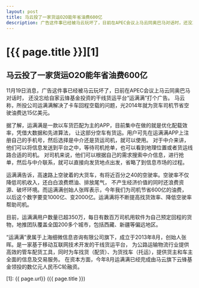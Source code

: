 ```yaml
---
layout: post
title: 马云投了一家货运O2O能年省油费600亿
description: 广告这件事已经被马云玩坏了，日前在APEC会议上马云同奥巴马对话时，还没忘给自家云锋基金投资的干线货运平台“运满满”打个广告。
---
```

# [{{ page.title }}][1]

## 马云投了一家货运O2O能年省油费600亿

11月19日消息，广告这件事已经被马云玩坏了，日前在APEC会议上马云同奥巴马对话时，
还没忘给自家云锋基金投资的干线货运平台“运满满”打个广告。
马云称，所投公司运满满解决了卡车回程空载的问题，光2014年就为货车司机节省空驶油费达15亿美元。

据了解，运满满是一款以车货匹配为主的APP，目前集中在做的就是优化配载效率，凭借大数据和先进算法，
让这部分空车有货运。用户可先在运满满APP上注册自己的手机号，然后选择是中介还是货运司机，就可以使用。
对于中介来讲，他们可以将信息发送到平台之中，等待司机抢单，也可以看到地理位置或者货运线路合适的司机。
对司机来说，他们可以根据自己的需求搜索中介信息，进行抢单，然后与中介联系，就可以直接向发货地点出发，省略了到信息市场的过程。

运满满告诉，高速路上空驶着的大货车，有将近百分之40的空驶率。空驶率不仅降低司机收入，还白白浪费燃油、排放尾气，
不产生经济价值的同时还浪费资源、破坏环境。而运满满创始人张晖表示，今年我们为司机节省600亿的油费，
以后这个数字要变1000亿、变2000亿。运满满将不断提高找货效率、降低空驶率帮助司机。

目前，运满满用户数量已超350万，每日有数百万司机用软件为自己预定回程的货物，地推团队覆盖全国200多个城市，包括西藏、新疆等偏远地区。

“运满满”隶属于上海细微信息咨询有限公司旗下，成立于2013年8月，创始人张晖。是一家基于移动互联网技术开发的干线货运平台，
为公路运输物流行业提供高效的管车配货工具，同时为车找货（配货）、为货找车（托运），提供货主和车主全面的信息及交易服务。
在资本方面，今年8月运满满已经完成由马云旗下云锋基金领投的数亿元人民币C轮融资。

[1]: {{ page.url}} ({{ page.title }})
